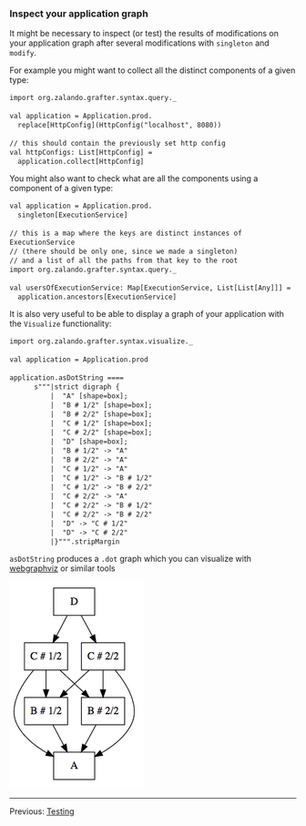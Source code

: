 ### Inspect your application graph

It might be necessary to inspect (or test) the results of modifications on your application graph after several modifications with
`singleton` and `modify`.

For example you might want to collect all the distinct components of a given type:

```tut
import org.zalando.grafter.syntax.query._

val application = Application.prod.
  replace[HttpConfig](HttpConfig("localhost", 8080))

// this should contain the previously set http config
val httpConfigs: List[HttpConfig] =
  application.collect[HttpConfig]

```

You might also want to check what are all the components using a component of a given type:
```tut
val application = Application.prod.
  singleton[ExecutionService]

// this is a map where the keys are distinct instances of ExecutionService
// (there should be only one, since we made a singleton)
// and a list of all the paths from that key to the root
import org.zalando.grafter.syntax.query._

val usersOfExecutionService: Map[ExecutionService, List[List[Any]]] =
  application.ancestors[ExecutionService]
```

It is also very useful to be able to display a graph of your application with the `Visualize` functionality:

```tut
import org.zalando.grafter.syntax.visualize._

val application = Application.prod

application.asDotString ====
      s"""|strict digraph {
          |  "A" [shape=box];
          |  "B # 1/2" [shape=box];
          |  "B # 2/2" [shape=box];
          |  "C # 1/2" [shape=box];
          |  "C # 2/2" [shape=box];
          |  "D" [shape=box];
          |  "B # 1/2" -> "A"
          |  "B # 2/2" -> "A"
          |  "C # 1/2" -> "A"
          |  "C # 1/2" -> "B # 1/2"
          |  "C # 1/2" -> "B # 2/2"
          |  "C # 2/2" -> "A"
          |  "C # 2/2" -> "B # 1/2"
          |  "C # 2/2" -> "B # 2/2"
          |  "D" -> "C # 1/2"
          |  "D" -> "C # 2/2"
          |}""".stripMargin 
```

`asDotString` produces a `.dot` graph which you can visualize with [webgraphviz](http://www.webgraphviz.com) or similar tools

![webgraphviz](webgraphviz-example.png)

----
Previous: [Testing](testing.md)
